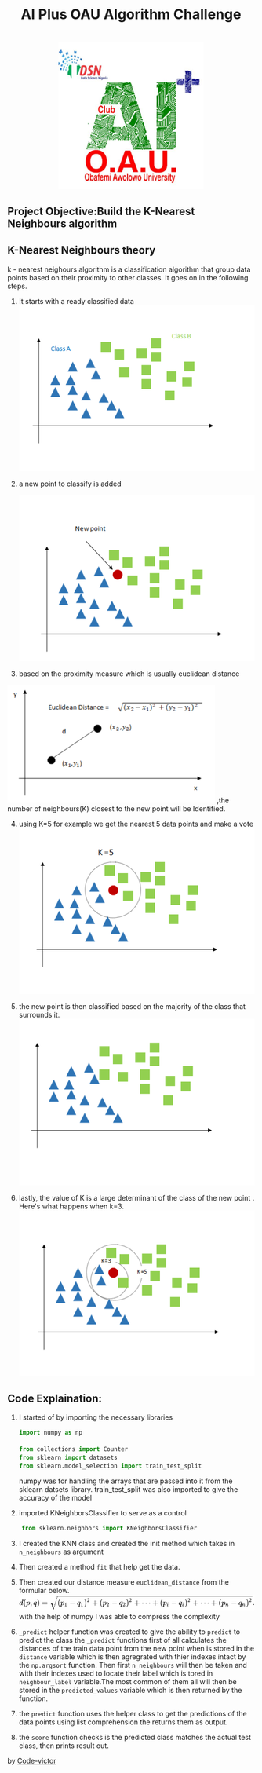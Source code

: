 <center><H1>AI Plus OAU Algorithm Challenge<H1></center>
<center><img src=".\img\ai.png" height="300px"></center>


## Project Objective:Build the K-Nearest Neighbours algorithm

## K-Nearest Neighbours theory

k - nearest neighours algorithm is a classification algorithm that group data points based on their proximity to other classes. It goes on in the following steps.

1. It starts with a ready classified data
    ![alt data-image](\img\class.png)
2. a new point to classify is added
    
    ![alt new-point](./img/new_point.png)
3. based on the proximity measure which is usually euclidean distance 
    
![alt euclidean](./img/euclidean.png) 
,the number of neighbours(K) closest to the new point will be Identified.

4. using K=5 for example we get the nearest 5 data points and make a vote 
    ![alt k=5](./img/k-5.png)

5. the new point is then classified based on the majority of the class that surrounds it.
    ![alt finished](./img/classifieed.png)

6. lastly, the value of K is a large determinant of the class of the new point . Here's what happens when k=3.
    ![alt k=3&5](./img/k-3-5.png)

## Code Explaination:
1. I started of by importing the necessary libraries
    ```python
    import numpy as np

    from collections import Counter
    from sklearn import datasets
    from sklearn.model_selection import train_test_split
    ```
    numpy was for handling the arrays that are passed into it from the sklearn datsets library. train_test_split was also imported to give the accuracy of the model

2. imported KNeighborsClassifier to serve as a control
```python
    from sklearn.neighbors import KNeighborsClassifier
```
3. I created the KNN class and created the init method which takes in `n_neighbours` as argument

4. Then created a method `fit` that help get the data.

5. Then created our distance measure `euclidean_distance` from the formular below.
   <img src="./img/euclide.svg" styles="backgroud-color:white;">
   with the help of numpy I was able to compress the complexity

6.  `_predict` helper function was created to give the ability to `predict` to predict the class
    the `_predict` functions first of all calculates the distances of the train data point from the new point
    when is stored in the `distance` variable which is then agregrated with thier indexes intact by the `np.argsort` function. Then first `n_neighbours` will then be taken and with their indexes used to locate their label which is tored in `neighbour_label` variable.The most common of them all will then be stored in the `predicted_values` variable which is then returned by the function.

7. the `predict` function uses the helper class to get the predictions of the data points using list comprehension the returns them as output.

8. the `score` function checks is the predicted class matches the actual test class, then prints result out.


by [Code-victor](https://github.com/Code-Victor)
